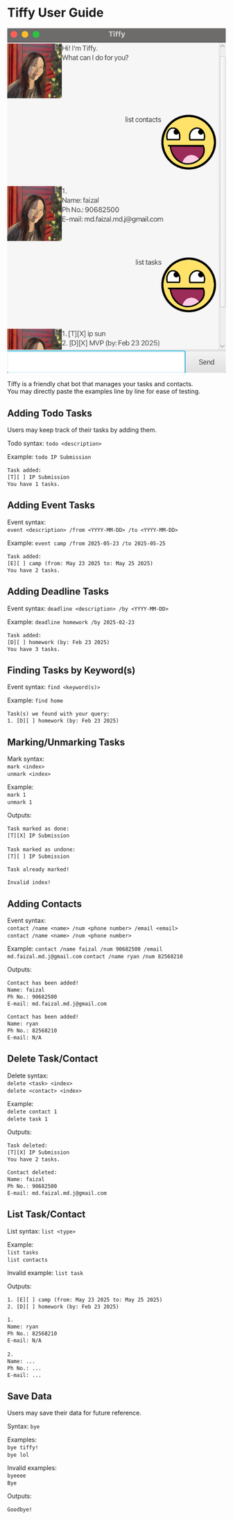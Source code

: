 # Tiffy User Guide


![img.png](img.png)

Tiffy is a friendly chat bot that manages your tasks and contacts.  
You may directly paste the examples line by line for ease of testing.


## Adding Todo Tasks
Users may keep track of their tasks by adding them.

Todo syntax:
`todo <description>`

Example:
`todo IP Submission`

```
Task added:
[T][ ] IP Submission
You have 1 tasks.
```

## Adding Event Tasks

Event syntax:  
`event <description> /from <YYYY-MM-DD> /to <YYYY-MM-DD>`

Example:
`event camp /from 2025-05-23 /to 2025-05-25`

```
Task added:
[E][ ] camp (from: May 23 2025 to: May 25 2025)
You have 2 tasks.
```

## Adding Deadline Tasks

Event syntax:
`deadline <description> /by <YYYY-MM-DD>`

Example:
`deadline homework /by 2025-02-23`

```
Task added:
[D][ ] homework (by: Feb 23 2025)
You have 3 tasks.
```

## Finding Tasks by Keyword(s)

Event syntax:
`find <keyword(s)>`

Example:
`find home`

```
Task(s) we found with your query:
1. [D][ ] homework (by: Feb 23 2025)
```

## Marking/Unmarking Tasks

Mark syntax:  
`mark <index>`  
`unmark <index>`

Example:  
`mark 1`  
`unmark 1`

Outputs:
```
Task marked as done:
[T][X] IP Submission

Task marked as undone:
[T][ ] IP Submission
```
```
Task already marked!
```
```
Invalid index!
```

## Adding Contacts

Event syntax:  
`contact /name <name> /num <phone number> /email <email>`  
`contact /name <name> /num <phone number>`

Example:
`contact /name faizal /num 90682500 /email md.faizal.md.j@gmail.com`
`contact /name ryan /num 82568210`

Outputs:
```
Contact has been added!
Name: faizal
Ph No.: 90682500
E-mail: md.faizal.md.j@gmail.com
```
```
Contact has been added!
Name: ryan
Ph No.: 82568210
E-mail: N/A
```

## Delete Task/Contact

Delete syntax:  
`delete <task> <index>`  
`delete <contact> <index>`

Example:  
`delete contact 1`  
`delete task 1`

Outputs:
```
Task deleted:
[T][X] IP Submission
You have 2 tasks.
```
```
Contact deleted:
Name: faizal
Ph No.: 90682500
E-mail: md.faizal.md.j@gmail.com
```

## List Task/Contact

List syntax:
`list <type>`

Example:  
`list tasks`  
`list contacts`

Invalid example:
`list task`

Outputs:
```
1. [E][ ] camp (from: May 23 2025 to: May 25 2025)
2. [D][ ] homework (by: Feb 23 2025)
```

```
1.
Name: ryan
Ph No.: 82568210
E-mail: N/A

2.
Name: ...
Ph No.: ...
E-mail: ...
```

## Save Data
Users may save their data for future reference.

Syntax: `bye`

Examples:  
`bye tiffy!`  
`bye lol`

Invalid examples:  
`byeeee`  
`Bye`

Outputs:
```
Goodbye!
```
